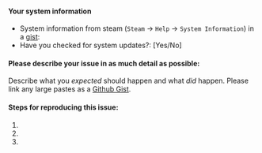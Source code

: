 #### Your system information

* System information from steam (`Steam` -> `Help` -> `System Information`) in a [gist](https://gist.github.com/): 
* Have you checked for system updates?: [Yes/No]

#### Please describe your issue in as much detail as possible:
Describe what you _expected_ should happen and what _did_ happen. Please link any large pastes as a [Github Gist](https://gist.github.com/).

#### Steps for reproducing this issue:

1. 
2. 
3. 
